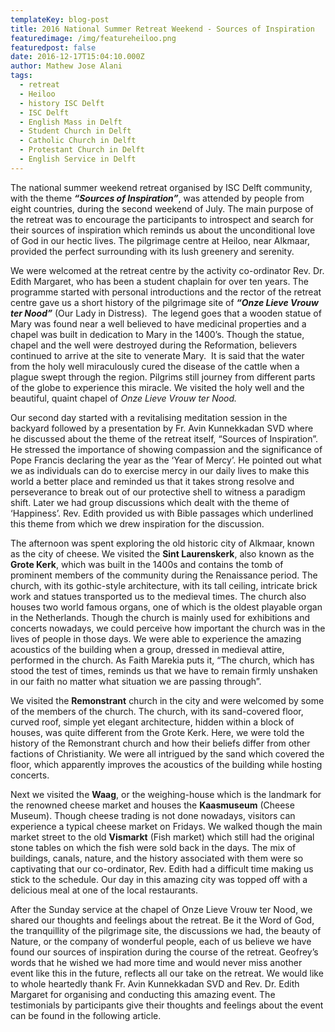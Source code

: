 ```yaml
---
templateKey: blog-post
title: 2016 National Summer Retreat Weekend - Sources of Inspiration
featuredimage: /img/featureheiloo.png
featuredpost: false
date: 2016-12-17T15:04:10.000Z
author: Mathew Jose Alani
tags:
  - retreat
  - Heiloo
  - history ISC Delft
  - ISC Delft
  - English Mass in Delft
  - Student Church in Delft
  - Catholic Church in Delft
  - Protestant Church in Delft
  - English Service in Delft
---
```

The national summer weekend retreat organised by ISC Delft community, with the theme **_“Sources of Inspiration”_**, was attended by people from eight countries, during the second weekend of July. The main purpose of the retreat was to encourage the participants to introspect and search for their sources of inspiration which reminds us about the unconditional love of God in our hectic lives. The pilgrimage centre at Heiloo, near Alkmaar, provided the perfect surrounding with its lush greenery and serenity.<!--more-->

We were welcomed at the retreat centre by the activity co-ordinator Rev. Dr. Edith Margaret, who has been a student chaplain for over ten years. The programme started with personal introductions and the rector of the retreat centre gave us a short history of the pilgrimage site of **_“Onze Lieve Vrouw ter Nood”_** (Our Lady in Distress).  The legend goes that a wooden statue of Mary was found near a well believed to have medicinal properties and a chapel was built in dedication to Mary in the 1400’s. Though the statue, chapel and the well were destroyed during the Reformation, believers continued to arrive at the site to venerate Mary.  It is said that the water from the holy well miraculously cured the disease of the cattle when a plague swept through the region. Pilgrims still journey from different parts of the globe to experience this miracle. We visited the holy well and the beautiful, quaint chapel of _Onze Lieve Vrouw ter Nood._ 

Our second day started with a revitalising meditation session in the backyard followed by a presentation by Fr. Avin Kunnekkadan SVD where he discussed about the theme of the retreat itself, “Sources of Inspiration”. He stressed the importance of showing compassion and the significance of Pope Francis declaring the year as the ‘Year of Mercy’. He pointed out what we as individuals can do to exercise mercy in our daily lives to make this world a better place and reminded us that it takes strong resolve and perseverance to break out of our protective shell to witness a paradigm shift. Later we had group discussions which dealt with the theme of ‘Happiness’. Rev. Edith provided us with Bible passages which underlined this theme from which we drew inspiration for the discussion.

The afternoon was spent exploring the old historic city of Alkmaar, known as the city of cheese. We visited the **Sint Laurenskerk**, also known as the **Grote Kerk**, which was built in the 1400s and contains the tomb of prominent members of the community during the Renaissance period. The church, with its gothic-style architecture, with its tall ceiling, intricate brick work and statues transported us to the medieval times. The church also houses two world famous organs, one of which is the oldest playable organ in the Netherlands. Though the church is mainly used for exhibitions and concerts nowadays, we could perceive how important the church was in the lives of people in those days. We were able to experience the amazing acoustics of the building when a group, dressed in medieval attire, performed in the church. As Faith Marekia puts it, “The church, which has stood the test of times, reminds us that we have to remain firmly unshaken in our faith no matter what situation we are passing through”.

We visited the **Remonstrant** church in the city and were welcomed by some of the members of the church. The church, with its sand-covered floor, curved roof, simple yet elegant architecture, hidden within a block of houses, was quite different from the Grote Kerk. Here, we were told the history of the Remonstrant church and how their beliefs differ from other factions of Christianity. We were all intrigued by the sand which covered the floor, which apparently improves the acoustics of the building while hosting concerts.

Next we visited the **Waag**, or the weighing-house which is the landmark for the renowned cheese market and houses the **Kaasmuseum** (Cheese Museum). Though cheese trading is not done nowadays, visitors can experience a typical cheese market on Fridays. We walked though the main market street to the old **Vismarkt** (Fish market) which still had the original stone tables on which the fish were sold back in the days. The mix of buildings, canals, nature, and the history associated with them were so captivating that our co-ordinator, Rev. Edith had a difficult time making us stick to the schedule. Our day in this amazing city was topped off with a delicious meal at one of the local restaurants.

After the Sunday service at the chapel of Onze Lieve Vrouw ter Nood, we shared our thoughts and feelings about the retreat. Be it the Word of God, the tranquillity of the pilgrimage site, the discussions we had, the beauty of Nature, or the company of wonderful people, each of us believe we have found our sources of inspiration during the course of the retreat. Geofrey’s words that he wished we had more time and would never miss another event like this in the future, reflects all our take on the retreat. We would like to whole heartedly thank Fr. Avin Kunnekkadan SVD and Rev. Dr. Edith Margaret for organising and conducting this amazing event. The testimonials by participants give their thoughts and feelings about the event can be found in the following article.
